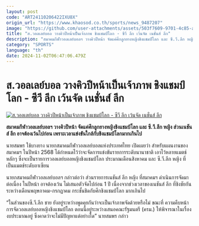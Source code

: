 ```yaml
---
layout: post
code: "ART24110206422IXU8X"
origin_url: "https://www.khaosod.co.th/sports/news_9487207"
image: "https://github.com/user-attachments/assets/503f7609-9701-4c85-a224-9d1063e26f08"
title: "ส.วอลเลย์บอล วางคิวปีหน้าเป็นเจ้าภาพ ชิงแชมป์โลก - ซีวี ลีก เว้นจัด เนชั่นส์ ลีก"
description: "สมาคมกีฬาวอลเลย์บอลฯ วางคิวปีหน้า จัดแค่ศึกลูกยางหญิงชิงแชมป์โลก และ ซี.วี.ลีก หญิง ส่วนเนชันส์ ลีก อาจต้องเว้นไปก่อน เพราะเวลาแข่งขันใกล้กับชิงแชมป"
category: "SPORTS"
language: "th"
date: 2024-11-02T06:47:06.479Z
---
```


# ส.วอลเลย์บอล วางคิวปีหน้าเป็นเจ้าภาพ ชิงแชมป์โลก - ซีวี ลีก เว้นจัด เนชั่นส์ ลีก

[![ส.วอลเลย์บอล วางคิวปีหน้าเป็นเจ้าภาพ ชิงแชมป์โลก - ซีวี ลีก เว้นจัด เนชั่นส์ ลีก](https://www.khaosod.co.th/wpapp/uploads/2024/11/566000000614701-1.jpg "ส.วอลเลย์บอล วางคิวปีหน้าเป็นเจ้าภาพ ชิงแชมป์โลก - ซีวี ลีก เว้นจัด เนชั่นส์ ลีก")](https://www.khaosod.co.th/wpapp/uploads/2024/11/566000000614701-1.jpg)

**สมาคมกีฬาวอลเลย์บอลฯ วางคิวปีหน้า จัดแค่ศึกลูกยางหญิงชิงแชมป์โลก และ ซี.วี.ลีก หญิง ส่วนเนชันส์ ลีก อาจต้องเว้นไปก่อน เพราะเวลาแข่งขันใกล้กับชิงแชมป์โลกมากเกินไป**

นายสมพร ใช้บางยาง นายกสมาคมกีฬาวอลเลย์บอลแห่งประเทศไทย เปิดเผยว่า สำหรับแผนงานของสมาคมฯ ในปีหน้า 2568 ได้กำหนดไว้ว่าจะจัดการแข่งขันรายการระดับนานาชาติ เอาไว้หลายแมตช์ หลักๆ ซึ่งจะเป็นรายการวอลเลย์บอลหญิงชิงแชมป์โลก ประมาณเดือนสิงหาคม และ ซี.วี.ลีก หญิง ที่เป็นแมตช์ระดับอาเซียน

นายกสมาคมกีฬาวอลเลย์บอลฯ กล่าวต่อว่า ส่วนรายการเนชันส์ ลีก หญิง ที่สมาคมฯ ดำเนินการจัดมาต่อเนื่อง ในปีหน้า อาจต้องเว้น ไม่เสนอตัวจัดไปก่อน 1 ปี เนื่องจากช่วงเวลาของเนชันส์ ลีก ที่ชิงชัยกันระหว่างเดือนพฤษภาคม-กรกฎาคม กระชั้นชิดกับศึกชิงแชมป์โลก มากเกินไป

“ในส่วนของซี.วี.ลีก ชาย ยังอยู่ระหว่างพูดคุยกันว่าจะเป็นเจ้าภาพจัดด้วยหรือไม่ ขณะที่ ความคืบหน้าการจัดวอลเลย์บอลหญิงชิงแชมป์โลก ตอนนี้อยู่ระหว่างเสนอคณะรัฐมนตรี (ครม.) ให้พิจารณาในเรื่องงบประมาณอยู่ ซึ่งคาดว่าจะไม่มีปัญหาแต่อย่างใด” นายสมพร กล่าว